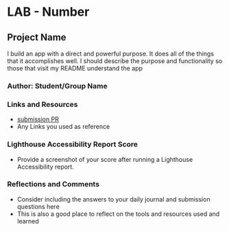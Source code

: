 # LAB - Number

## Project Name

I build an app with a direct and powerful purpose. It does all of the things that it accomplishes well. I should describe the purpose and functionality so those that visit my README understand the app

### Author: Student/Group Name

### Links and Resources

- [submission PR](http://xyz.com)
- Any Links you used as reference

### Lighthouse Accessibility Report Score

- Provide a screenshot of your score after running a Lighthouse Accessibility report.

### Reflections and Comments

- Consider including the answers to your daily journal and submission questions here
- This is also a good place to reflect on the tools and resources used and learned
